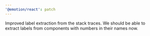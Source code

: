```yaml
---
'@emotion/react': patch
---
```


Improved label extraction from the stack traces. We should be able to extract labels from components with numbers in their names now.

